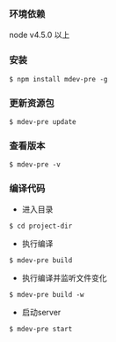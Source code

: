 ### 环境依赖

node v4.5.0 以上

### 安装

```
$ npm install mdev-pre -g
```

### 更新资源包

```
$ mdev-pre update
```

### 查看版本

```
$ mdev-pre -v
```

### 编译代码

* 进入目录

```
$ cd project-dir
```

* 执行编译

```
$ mdev-pre build
```

* 执行编译并监听文件变化

```
$ mdev-pre build -w
```

* 启动server

```
$ mdev-pre start
```




